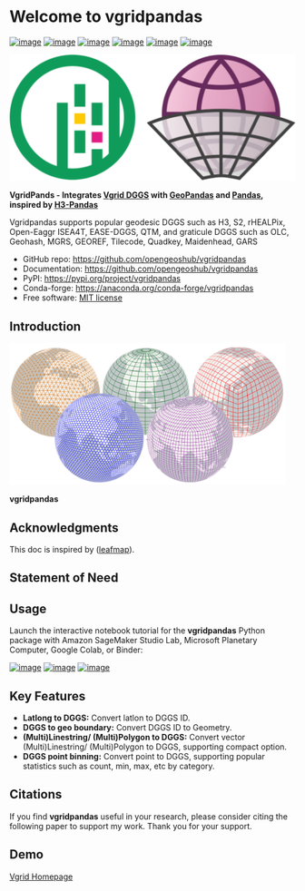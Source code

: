 # Welcome to vgridpandas

[![image](https://colab.research.google.com/assets/colab-badge.svg)](https://colab.research.google.com/github/opengeoshub/vgridpandas/blob/master)
[![image](https://studiolab.sagemaker.aws/studiolab.svg)](https://studiolab.sagemaker.aws/import/github/opengeoshub/vgridpandas/blob/master/docs/notebooks/00_intro.ipynb)
[![image](https://mybinder.org/badge_logo.svg)](https://mybinder.org/v2/gh/opengeoshub/vgridpandas/HEAD)
[![image](https://img.shields.io/pypi/v/vgridpandas.svg)](https://pypi.python.org/pypi/vgridpandas)
[![image](https://static.pepy.tech/badge/vgridpandas)](https://pepy.tech/project/vgridpandas)
[![image](https://img.shields.io/badge/License-MIT-yellow.svg)](https://opensource.org/licenses/MIT)

[![logo](https://raw.githubusercontent.com/opengeoshub/vgridtools/refs/heads/main/images/vgridpandas.svg)](https://github.com/opengeoshub/vgridtools/blob/main/images/vgridpandas.svg)


**VgridPands - Integrates [Vgrid DGGS](https://github.com/opengeoshub/vgrid) with [GeoPandas](https://github.com/geopandas/geopandas) and [Pandas](https://github.com/pandas-dev/pandas), inspired by [H3-Pandas](https://github.com/DahnJ/H3-Pandas/)**

Vgridpandas supports popular geodesic DGGS such as H3, S2, rHEALPix, Open-Eaggr ISEA4T, EASE-DGGS, QTM, and graticule DGGS such as OLC, Geohash, MGRS, GEOREF, Tilecode, Quadkey, Maidenhead, GARS



-   GitHub repo: <https://github.com/opengeoshub/vgridpandas>
-   Documentation: <https://github.com/opengeoshub/vgridpandas>
-   PyPI: <https://pypi.org/project/vgridpandas>
-   Conda-forge: <https://anaconda.org/conda-forge/vgridpandas>
-   Free software: [MIT license](https://opensource.org/licenses/MIT)


## Introduction
[![vgridpandas](https://raw.githubusercontent.com/opengeoshub/vgridtools/main/images/readme/dggs.png)](https://github.com/opengeoshub/vgridtools/blob/main/images/readme/dggs.png)


**vgridpandas** 

## Acknowledgments

This doc is inspired by ([leafmap](https://leafmap.org/)).

## Statement of Need


## Usage

Launch the interactive notebook tutorial for the **vgridpandas** Python package with Amazon SageMaker Studio Lab, Microsoft Planetary Computer, Google Colab, or Binder:

[![image](https://studiolab.sagemaker.aws/studiolab.svg)](https://studiolab.sagemaker.aws/import/github/opengeoshub/vgridpandas/blob/master/docs/notebooks/00_intro.ipynb)
[![image](https://colab.research.google.com/assets/colab-badge.svg)](https://colab.research.google.com/github/opengeoshub/vgridpandas/blob/master)
[![image](https://mybinder.org/badge_logo.svg)](https://mybinder.org/v2/gh/opengeoshub/vgridpandas/HEAD)


## Key Features

- **Latlong to DGGS:** Convert latlon to DGGS ID.
- **DGGS to geo boundary:** Convert DGGS ID to Geometry.
- **(Multi)Linestring/ (Multi)Polygon to DGGS:** Convert vector (Multi)Linestring/ (Multi)Polygon to DGGS, supporting compact option.
- **DGGS point binning:** Convert point to DGGS, supporting popular statistics such as count, min, max, etc by category.


## Citations

If you find **vgridpandas** useful in your research, please consider citing the following paper to support my work. Thank you for your support.

## Demo

[Vgrid Homepage](https://vgrid.vn)

